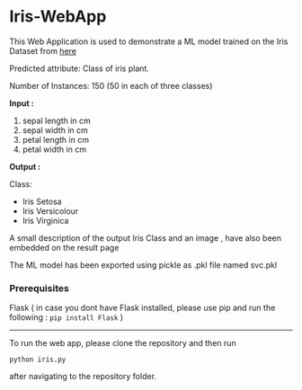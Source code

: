 # Iris-WebApp

This Web Application is used to demonstrate a ML model trained on the Iris Dataset from [here](https://archive.ics.uci.edu/ml/datasets/iris)

Predicted attribute: Class of iris plant.

Number of Instances: 150 (50 in each of three classes)

<b>Input :</b>

1. sepal length in cm
2. sepal width in cm
3. petal length in cm
4. petal width in cm

<b>Output :</b>

Class:
<ul><li>Iris Setosa
<li>Iris Versicolour
<li>Iris Virginica
</ul>

A small description of the output Iris Class and an image , have also been embedded on the result page

The ML model has been exported using pickle as .pkl  file named svc.pkl

### Prerequisites

Flask
( in case you dont have Flask installed, please use pip and run the following : ```pip install Flask``` )

<hr>

To run the web app, please clone the repository and then run

```python iris.py``` 

after navigating to the repository folder.
